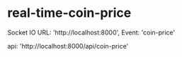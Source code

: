 # real-time-coin-price

Socket IO URL: 'http://localhost:8000',
Event: 'coin-price'

api: 'http://localhost:8000/api/coin-price'